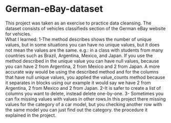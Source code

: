 # German-eBay-dataset
This project was taken as an exercise to practice data cleansing. The dataset consists of vehicles classifieds section of the German eBay website for vehicles.
<br>
What I learned:
1-The method describes shows the number of unique values, but in some situations you can have no unique values, but it does not mean the values are the same.
e.g.: in a class with students from many countries such as Brazil, Argentina, Mexico, and Japan. If you use the method described in the unique value you can have null values, because you can have 2 from Argentina, 2 from Mexico and 2 from Japan. 
A more accurate way would be using the described method and for the columns that have null unique values, you applied the value_counts method because it separates in blocks using our example it would say we have 2 from Argentina, 2 from Mexico and 2 from Japan.
2-It is safer to create a list of columns you want to delete, instead delete one-by-one.
3- Sometimes you can fix missing values with values in other rows.In this project there missing values for the category of a car model, but you checking another row with the same model you can just find out the category. the procedure it explained in the project.

